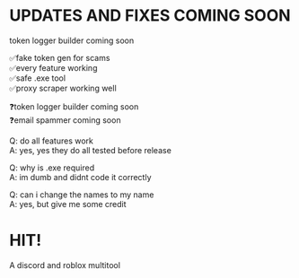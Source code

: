 # UPDATES AND FIXES COMING SOON                                                              
token logger builder coming soon

✅fake token gen for scams                                              
✅every feature working                                                        
✅safe .exe  tool                                                                           
✅proxy scraper working well

❓token logger builder coming soon                                                   
❓email spammer coming soon

Q: do all features work                                                                       
A: yes, yes they do all tested before release
  
Q: why is .exe required                                                                   
A: im dumb and didnt code it correctly

Q: can i change the names to my name                                                                
A: yes, but give me some credit

# HIT!
A discord and roblox multitool

